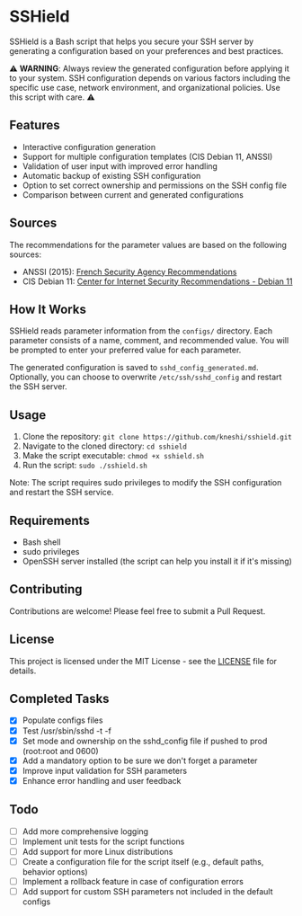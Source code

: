 # SSHield

SSHield is a Bash script that helps you secure your SSH server by generating a configuration based on your preferences and best practices.

⚠️ **WARNING**: Always review the generated configuration before applying it to your system. SSH configuration depends on various factors including the specific use case, network environment, and organizational policies. Use this script with care. ⚠️

## Features

- Interactive configuration generation
- Support for multiple configuration templates (CIS Debian 11, ANSSI)
- Validation of user input with improved error handling
- Automatic backup of existing SSH configuration
- Option to set correct ownership and permissions on the SSH config file
- Comparison between current and generated configurations

## Sources

The recommendations for the parameter values are based on the following sources:

- ANSSI (2015): [French Security Agency Recommendations](https://www.ssi.gouv.fr/guide/recommandations-pour-un-usage-securise-dopenssh/)
- CIS Debian 11: [Center for Internet Security Recommendations - Debian 11](https://downloads.cisecurity.org/#/)

## How It Works

SSHield reads parameter information from the `configs/` directory. Each parameter consists of a name, comment, and recommended value. You will be prompted to enter your preferred value for each parameter.

The generated configuration is saved to `sshd_config_generated.md`. Optionally, you can choose to overwrite `/etc/ssh/sshd_config` and restart the SSH server.

## Usage

1. Clone the repository: `git clone https://github.com/kneshi/sshield.git`
2. Navigate to the cloned directory: `cd sshield`
3. Make the script executable: `chmod +x sshield.sh`
4. Run the script: `sudo ./sshield.sh`

Note: The script requires sudo privileges to modify the SSH configuration and restart the SSH service.

## Requirements

- Bash shell
- sudo privileges
- OpenSSH server installed (the script can help you install it if it's missing)

## Contributing

Contributions are welcome! Please feel free to submit a Pull Request.

## License

This project is licensed under the MIT License - see the [LICENSE](LICENSE) file for details.

## Completed Tasks

- [x] Populate configs files
- [x] Test /usr/sbin/sshd -t -f
- [x] Set mode and ownership on the sshd_config file if pushed to prod (root:root and 0600)
- [x] Add a mandatory option to be sure we don't forget a parameter
- [x] Improve input validation for SSH parameters
- [x] Enhance error handling and user feedback

## Todo

- [ ] Add more comprehensive logging
- [ ] Implement unit tests for the script functions
- [ ] Add support for more Linux distributions
- [ ] Create a configuration file for the script itself (e.g., default paths, behavior options)
- [ ] Implement a rollback feature in case of configuration errors
- [ ] Add support for custom SSH parameters not included in the default configs
